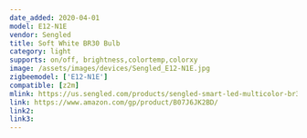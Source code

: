 ```yaml
---
date_added: 2020-04-01
model: E12-N1E
vendor: Sengled
title: Soft White BR30 Bulb
category: light
supports: on/off, brightness,colortemp,colorxy
image: /assets/images/devices/Sengled_E12-N1E.jpg
zigbeemodel: ['E12-N1E']
compatible: [z2m]
mlink: https://us.sengled.com/products/sengled-smart-led-multicolor-br30-bulb
link: https://www.amazon.com/gp/product/B07J6JK2BD/
link2: 
link3: 
---
```

